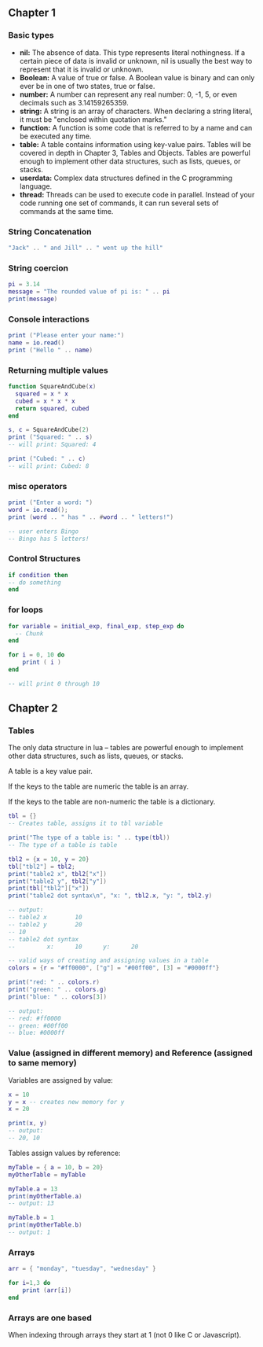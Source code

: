## Chapter 1

### Basic types

-   **nil:** The absence of data. This type represents literal nothingness. If a certain piece of data is invalid or unknown, nil is usually the best way to represent that it is invalid or unknown.
-   **Boolean:** A value of true or false. A Boolean value is binary and can only ever be in one of two states, true or false.
-   **number:** A number can represent any real number: 0, -1, 5, or even decimals such as 3.14159265359.
-   **string:** A string is an array of characters. When declaring a string literal, it must be "enclosed within quotation marks."
-   **function:** A function is some code that is referred to by a name and can be executed any time.
-   **table:** A table contains information using key-value pairs. Tables will be covered in depth in Chapter 3, Tables and Objects. Tables are powerful enough to implement other data structures, such as lists, queues, or stacks.
-   **userdata:** Complex data structures defined in the C programming language.
-   **thread:** Threads can be used to execute code in parallel. Instead of your code running one set of commands, it can run several sets of commands at the same time.

### String Concatenation

```lua
"Jack" .. " and Jill" .. " went up the hill"
```

### String coercion

```lua
pi = 3.14
message = "The rounded value of pi is: " .. pi
print(message)
```

### Console interactions

```lua
print ("Please enter your name:")
name = io.read()
print ("Hello " .. name)
```

### Returning multiple values

```lua
function SquareAndCube(x)
  squared = x * x
  cubed = x * x * x
  return squared, cubed
end

s, c = SquareAndCube(2)
print ("Squared: " .. s)
-- will print: Squared: 4

print ("Cubed: " .. c)
-- will print: Cubed: 8
```

### misc operators

```lua
print ("Enter a word: ")
word = io.read();
print (word .. " has " .. #word .. " letters!")

-- user enters Bingo
-- Bingo has 5 letters!
```

### Control Structures

```lua
if condition then
-- do something
end
```

### for loops

```lua
for variable = initial_exp, final_exp, step_exp do
  -- Chunk
end
```

```lua
for i = 0, 10 do
	print ( i )
end

-- will print 0 through 10
```

## Chapter 2

### Tables

The only data structure in lua – tables are powerful enough to implement other data structures, such as lists, queues, or stacks.

A table is a key value pair.

If the keys to the table are numeric the table is an array.

If the keys to the table are non-numeric the table is a dictionary.

```lua
tbl = {}
-- Creates table, assigns it to tbl variable

print("The type of a table is: " .. type(tbl))
-- The type of a table is table

tbl2 = {x = 10, y = 20}
tbl["tbl2"] = tbl2;
print("table2 x", tbl2["x"])
print("table2 y", tbl2["y"])
print(tbl["tbl2"]["x"])
print("table2 dot syntax\n", "x: ", tbl2.x, "y: ", tbl2.y)

-- output:
-- table2 x        10
-- table2 y        20
-- 10
-- table2 dot syntax
--         x:      10      y:      20

-- valid ways of creating and assigning values in a table
colors = {r = "#ff0000", ["g"] = "#00ff00", [3] = "#0000ff"}

print("red: " .. colors.r)
print("green: " .. colors.g)
print("blue: " .. colors[3])

-- output:
-- red: #ff0000
-- green: #00ff00
-- blue: #0000ff
```

### Value (assigned in different memory) and Reference (assigned to same memory)

Variables are assigned by value:

```lua
x = 10
y = x -- creates new memory for y
x = 20

print(x, y)
-- output:
-- 20, 10
```

Tables assign values by reference:

```lua
myTable = { a = 10, b = 20}
myOtherTable = myTable

myTable.a = 13
print(myOtherTable.a)
-- output: 13

myTable.b = 1
print(myOtherTable.b)
-- output: 1
```

### Arrays

```lua
arr = { "monday", "tuesday", "wednesday" }

for i=1,3 do
    print (arr[i])
end
```

### Arrays are one based

When indexing through arrays they start at 1 (not 0 like C or Javascript).
